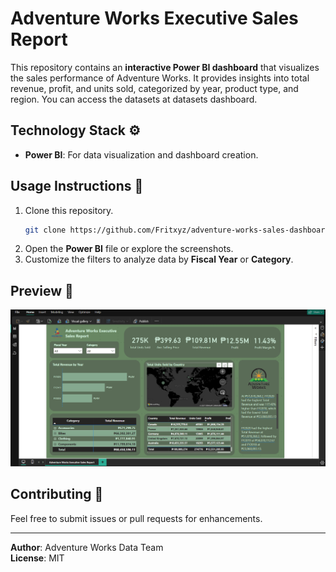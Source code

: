 # Adventure Works Executive Sales Report

This repository contains an **interactive Power BI dashboard** that visualizes the sales performance of Adventure Works. It provides insights into total revenue, profit, and units sold, categorized by year, product type, and region. You can access the datasets at datasets dashboard. 

## Technology Stack ⚙️
- **Power BI**: For data visualization and dashboard creation.

## Usage Instructions 🚀
1. Clone this repository.
   ```bash
   git clone https://github.com/Fritxyz/adventure-works-sales-dashboard.git
   ```
2. Open the **Power BI** file or explore the screenshots.
3. Customize the filters to analyze data by **Fiscal Year** or **Category**.

## Preview 📸
![Sales Report Dashboard](https://github.com/Fritxyz/adventure-works-sales-dashboard/blob/main/screenshots/preview.png?raw=true)

## Contributing 🤝
Feel free to submit issues or pull requests for enhancements.

---
**Author**: Adventure Works Data Team  
**License**: MIT
